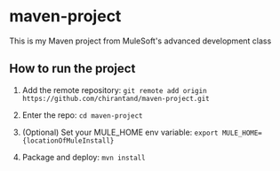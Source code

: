 # maven-project

This is my Maven project from MuleSoft's advanced development class

## How to run the project

1. Add the remote repository: `git remote add origin https://github.com/chirantand/maven-project.git`

1. Enter the repo: `cd maven-project`

1. (Optional) Set your MULE_HOME env variable: `export MULE_HOME={locationOfMuleInstall}`

1. Package and deploy: `mvn install`